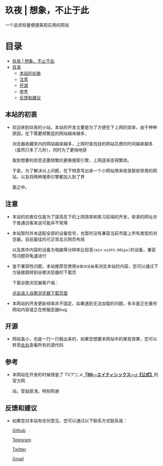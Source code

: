 # 玖夜 | 想象，不止于此

  一个追求轻量便捷美观实用的网站

# 目录

- [玖夜 | 想象，不止于此](#玖夜--想象不止于此)
- [目录](#目录)
  - [本站的初衷](#本站的初衷)
  - [注意](#注意)
  - [开源](#开源)
  - [参考](#参考)
  - [反馈和建议](#反馈和建议)
  
## 本站的初衷

- 欢迎来到玖夜的小站，本站的开发主要是为了方便在下上网的效率，由于种种原因，在下需要频繁逛的网站越来越多，
  
  浏览器收藏夹内的网站越来越多，上网时查找目的网站花费的时间越来越多（虽然只多了几秒），同时为了更快地获
  
  取到想要的信息还要频繁的更换搜索引擎，上网逐渐变得繁琐。

  于是，为了解决以上问题，在下特意写出来一个小网站用来收录那些常用的网站，以及将两种搜索引擎都加入到了界
  
  面之中。

## 注意
  
- 本站的初衷仅仅是为了提高在下的上网效率和练习前端的开发，收录的网址对于普通访客来说可能并不常用
  
- 本站暂时并未适配全部的设备型号，也暂时没有兼容当前市面上所有类型的浏览器，目前最佳的可正常显示网页布局
  
  以及其中内容的设备为电脑等分辨率比较高`(min-width:901px)`的设备，兼容性问题将龟速进行

- 鉴于兼容性问题，本站推荐您使用`谷歌浏览器`来浏览本站的内容，您可以通过下方链接跳转到谷歌浏览器的下载页
  
  下载谷歌浏览器客户端：
  
  [点此进入谷歌浏览器下载页面](https://www.google.com/chrome/)

- 本网站的开发更新频率并不固定，如果遇到无法加载的问题，多半是正在重传网站内容或正在修服武器bug

## 开源

- 网站虽小，也是一行一行敲出来的，如果您想要本网站中的某些效果，您可以转至[此处](https://github.com/kuyoru730/kuyoru.com)查看所有的源代码

## 参考

- 本网站在开发的时候借鉴了 TVアニメ[**『86―エイティシックス―』【公式】**](https://anime-86.com/)的官方网
  
  站，受益匪浅，特别鸣谢

## 反馈和建议

- 如果您对本站有任何意见，您可以通过以下联系方式联系我：
  
  [Github](https://github.com/kuyoru730)

  [Telegram](https://t.me/joinchat/S_Aq-HW_EU0yZDRl)

  [Twitter](https://twitter.com/kuyoru_illust)

  [Gmail](kuyoru730@gmail.com)
